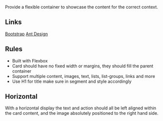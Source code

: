 Provide a flexible container to showcase the content for the correct context.

## Links

[Bootstrap](https://getbootstrap.com/docs/4.3/components/card)
[Ant Design](https://ant.design/components/card/)

## Rules

- Built with Flexbox
- Card should have no fixed width or margins, they should fill the parent container
- Support multiple content, images, text, lists, list-groups, links and more
- Use H1 for title make sure in segment and style accordingly

## Horizontal

With a horizontal display the text and action should all be left aligned within
the card content, and the image absolutely positioned to the right hand side.

<!-- ![Horizontal](./__resources__/horizontal.png "Horizontal")

## Map

![Map](./__resources__/map.png "Map")

## Breed

![Breed](./__resources__/breed.png "Breed")

## Full

![Full](./__resources__/full.png "Full") -->
